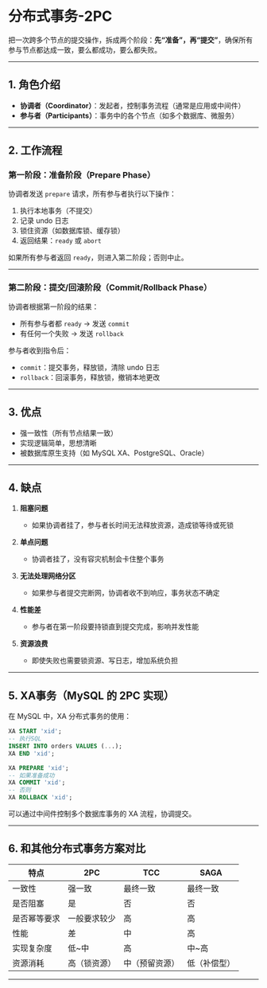 # 分布式事务-2PC


把一次跨多个节点的提交操作，拆成两个阶段：**先“准备”，再“提交”**，确保所有参与节点都达成一致，要么都成功，要么都失败。

---

## 1. 角色介绍

- **协调者（Coordinator）**：发起者，控制事务流程（通常是应用或中间件）
- **参与者（Participants）**：事务中的各个节点（如多个数据库、微服务）

---

## 2. 工作流程

### 第一阶段：**准备阶段（Prepare Phase）**

协调者发送 `prepare` 请求，所有参与者执行以下操作：

1. 执行本地事务（不提交）
2. 记录 undo 日志
3. 锁住资源（如数据库锁、缓存锁）
4. 返回结果：`ready` 或 `abort`

如果所有参与者返回 `ready`，则进入第二阶段；否则中止。

---

### 第二阶段：**提交/回滚阶段（Commit/Rollback Phase）**

协调者根据第一阶段的结果：

- 所有参与者都 `ready` → 发送 `commit`
- 有任何一个失败 → 发送 `rollback`

参与者收到指令后：

- `commit`：提交事务，释放锁，清除 undo 日志
- `rollback`：回滚事务，释放锁，撤销本地更改

---


## 3. 优点

- 强一致性（所有节点结果一致）
- 实现逻辑简单，思想清晰
- 被数据库原生支持（如 MySQL XA、PostgreSQL、Oracle）

---

## 4. 缺点

1. **阻塞问题**
    - 如果协调者挂了，参与者长时间无法释放资源，造成锁等待或死锁

2. **单点问题**
    - 协调者挂了，没有容灾机制会卡住整个事务

3. **无法处理网络分区**
    - 如果参与者提交完断网，协调者收不到响应，事务状态不确定

4. **性能差**
    - 参与者在第一阶段要持锁直到提交完成，影响并发性能

5. **资源浪费**
    - 即使失败也需要锁资源、写日志，增加系统负担

---



## 5. XA事务（MySQL 的 2PC 实现）

在 MySQL 中，XA 分布式事务的使用：

```sql
XA START 'xid';
-- 执行SQL
INSERT INTO orders VALUES (...);
XA END 'xid';

XA PREPARE 'xid';
-- 如果准备成功
XA COMMIT 'xid';
-- 否则
XA ROLLBACK 'xid';
```

可以通过中间件控制多个数据库事务的 XA 流程，协调提交。

---

## 6. 和其他分布式事务方案对比

| 特点           | 2PC              | TCC               | SAGA              |
|----------------|------------------|-------------------|-------------------|
| 一致性         | 强一致           | 最终一致          | 最终一致          |
| 是否阻塞       | 是               | 否                | 否                |
| 是否幂等要求   | 一般要求较少     | 高                | 高                |
| 性能           | 差               | 中                | 高                |
| 实现复杂度     | 低~中            | 高                | 中~高             |
| 资源消耗       | 高（锁资源）     | 中（预留资源）    | 低（补偿型）      |

---

